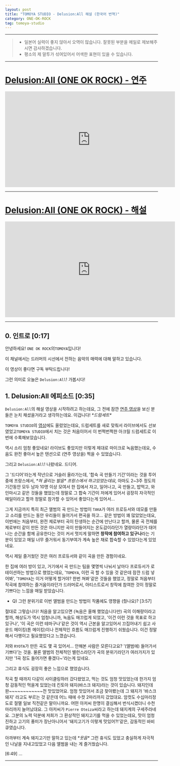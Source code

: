 ```yaml
---
layout: post
title: "TOMOYA STUDIO - Delusion:All 해설 (한국어 번역)"
category: ONE-OK-ROCK
tag: tomoya-studio
---
```


---

> - 일본어 실력이 좋지 않아서 오역이 많습니다. 잘못된 부분을 메일로 제보해주시면 감사하겠습니다.
> - 평소의 제 말투가 섞여있어서 어색한 표현이 있을 수 있습니다.

---
# [Delusion:All (ONE OK ROCK) - 연주](https://youtu.be/SPvRI25qf94)
<iframe width="560" height="315" src="https://www.youtube.com/embed/SPvRI25qf94?si=9OFo84XmTchwgl4t" title="YouTube video player" frameborder="0" allow="accelerometer; autoplay; clipboard-write; encrypted-media; gyroscope; picture-in-picture; web-share" referrerpolicy="strict-origin-when-cross-origin" allowfullscreen></iframe>

---

# [Delusion:All (ONE OK ROCK) - 해설](https://youtu.be/5TZ4TMM3_RE)
<iframe width="560" height="315" src="https://www.youtube.com/embed/5TZ4TMM3_RE?si=BmfPA_0X3IUhbKOj" title="YouTube video player" frameborder="0" allow="accelerometer; autoplay; clipboard-write; encrypted-media; gyroscope; picture-in-picture; web-share" referrerpolicy="strict-origin-when-cross-origin" allowfullscreen></iframe>

---

## 0. 인트로 [0:17]

안녕하세요! `ONE OK ROCK`의`TOMOYA`입니다!

이 채널에서는 드러머의 시선에서 전하는 음악의 매력에 대해 말하고 있습니다.

이 영상이 좋다면 구독 부탁드립니다!

그런 의미로 오늘은 `Delusion:All`! 가봅시다!  

## 1. Delusion:All 에피소드 [0:35]

`Delusion:All`의 해설 영상을 시작하려고 하는데요, 그 전에 잠깐 [연주 영상](https://youtu.be/SPvRI25qf94)을 보신 분들은 눈치 채셨을거라고 생각하는데요. 이겁니다! *\*드럼세트\**

`TOMOYA STUDIO`의 [영상](https://youtu.be/xJSTPJpLghw)에도 올렸었는데요, 드럼세트를 새로 맞춰서 라이브에서도 선보였었고`TOMOYA STUDIO`에서 치는 것은 처음이어서 이 번쩍번쩍한 아크릴 드럼세트로 이번에 수록해보았습니다.

역시 소리 엄청 좋았네요! 라이브도 좋았지만 이렇게 제대로 마이크로 녹음했는데요, 수음도 완전 좋아서 높은 텐션으로 (연주 영상을) 찍을 수 있었습니다.

그리고 `Delusion:All`! 나왔네요. 드디어.

그 '드디어'라는게 작년으로 거슬러 올라가는데, '합숙 곡 만들기 기간'이라는 것을 투어 중에 프랑스에서, *\*혀 굴리는 발음\** *프랑스에서 하고있었는데요,*
아마도 2~3주 정도의 기간동안 모두 남자 10명 이상 모여서 한 집에서 자고, 일어나고, 곡 만들고, 밥먹고, 와인마시고 같은 것들을 했었는데 
정말로 그 합숙 기간이 저에게 있어서 굉장히 자극적인 매일이라고 할까 정말로 참가할 수 있어서 좋았다는게 있어서...

그게 지금까지 특히 최근 앨범의 곡 만드는 방법이 `TAKA`가 여러 프로듀서와 데모를 만들고 소리를 만드는 동안 우리들이 들어가서 편곡을 하고... 같은 방법이 꽤 많았었는데요,  
이번에는 처음부터, 완전 제로부터 곡이 탄생하는 순간에 만난다고 할까, 물론 곡 전체를 제로부터 같이 만든 것은 아니지만 곡이 만들어지는 온도감이라던가 열량이라던가 태어나는 순간을 함께 공유한다는 것이 커서 멋지게 말하면 **창작에 참여하고 있구나**라는 기분이 있었고 매일 너무 즐거워서 동기부여가 계속 높은 채로 합숙할 수 있었다는게 있었네요.

역시 제일 즐거웠던 것은 여러 프로듀서와 같이 곡을 만든 경험이네요.

한 집에 여러 방이 있고, 거기에서 곡 만드는 팀을 몇명씩 나눠서 날마다 프로듀서가 로테이션하는 방법으로 했었는데요, '`TOMOYA`, 이런 곡 할 수 있을 것 같은데 잠깐 드럼 넣어봐', '`TOMOYA`는 이거 어떻게 할거야? 한번 쳐봐'같은 것들을 했었고, 정말로 처음부터 작곡에 참여하는 즐거움이라던가 드러머로서, 아티스트로서 창작에 참여한 것이 정말로 기쁘다는 느낌을 매일 받았습니다.

- Q) 그런 분위기로 이번 앨범을 만드는 방법이 작품에도 영향을 (줬나요)? [3:57]

절대로 그렇습니다! 처음을 알고있으면 (녹음은 올해 했었습니다만) 곡의 이해량이라고 할까, 해상도가 역시 엄청나니까, 녹음도 매끄럽게 되었고, '이건 이런 것을 목표로 하고있구나', '이 곡은 이런 테마구나'같은 것이 역시 근본을 알고있어서 끄집어내기 쉽고 사운드 메이킹(톤 메이킹)이나 전체적인 흐름도 매끄럼게 진행하기 쉬웠습니다. 이건 정말 해서 다행이고 필요했었다고 느꼈습니다. 

저와 `RYOTA`가 만든 곡도 몇 곡 있어서... 안해본 사람은 모른다고요? '(앨범에) 들어가서 기쁘다'는 것을. 물론 앨범의 전체적인 밸런스라던가 곡의 분위기라던가 여러가지가 있지만 '1곡 정도 들어가면 좋겠다~'라는게 있네요.

그리고 휴식도 굉장히 좋은 느낌으로 했었습니다.

작곡 할 때까지 다같이 사이클링하러 갔다왔었고, 먹는 것도 엄청 맛있었는데 한가지 엄청 감동적인 먹을게 있었는데 킨토아 돼지(바스크 돼지)라는 것이 있습니다. 돼지인데 완~~~~~~~~~~~~전 맛있었어요. 엄청 맛있어서 조금 찾아봤는데 그 돼지가 '바스크 돼지' 라고도 부르는 것 같은데 어느 때에 수컷 2마리까지 갔었대요. 암컷도 수십마리정도로 절멸 일보 직전같은 말이니까요. 어떤 아저씨 한명이 결심해서 번식시켰더니 수천마리까지 늘어났대요. 그 아저씨가 `Pierre Oteiza`씨라고 하는데 돼지계의 구세주라네요. 그분의 노력 덕분에 저희가 그 환상적인 돼지고기를 먹을 수 있었는데요, 맛이 엄청 진하고 고기의 풍미가 장난아니어서 '돼지고기가 이렇게 맛있어?!'같은, 감동적인 바비큐였습니다.

아까부터 계속 돼지고기만 말하고 있는데 *\*웃음\** 그런 휴식도 있었고 충실하게 자극적인 나날을 지내고있었고 다음 앨범을 내는 게 즐거웠습니다.

[6:49] ...



---
